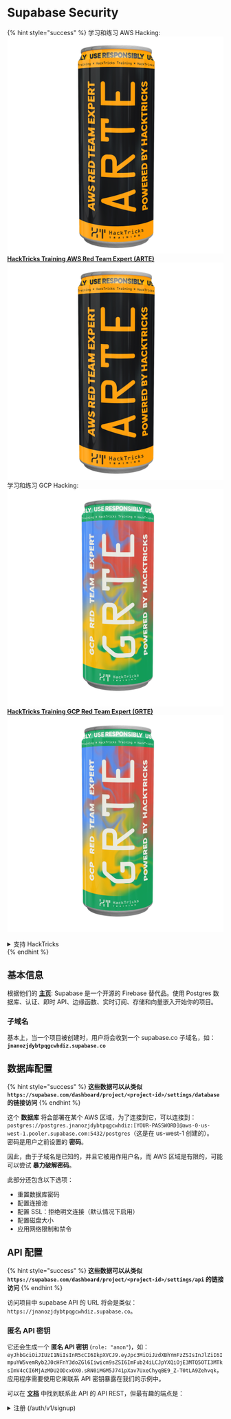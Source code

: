 # Supabase Security

{% hint style="success" %}
学习和练习 AWS Hacking:<img src="/.gitbook/assets/image.png" alt="" data-size="line">[**HackTricks Training AWS Red Team Expert (ARTE)**](https://training.hacktricks.xyz/courses/arte)<img src="/.gitbook/assets/image.png" alt="" data-size="line">\
学习和练习 GCP Hacking: <img src="/.gitbook/assets/image (2).png" alt="" data-size="line">[**HackTricks Training GCP Red Team Expert (GRTE)**<img src="/.gitbook/assets/image (2).png" alt="" data-size="line">](https://training.hacktricks.xyz/courses/grte)

<details>

<summary>支持 HackTricks</summary>

* 查看 [**订阅计划**](https://github.com/sponsors/carlospolop)!
* **加入** 💬 [**Discord 群组**](https://discord.gg/hRep4RUj7f) 或 [**telegram 群组**](https://t.me/peass) 或 **关注** 我们的 **Twitter** 🐦 [**@hacktricks\_live**](https://twitter.com/hacktricks\_live)**.**
* **通过提交 PRs 分享黑客技巧到** [**HackTricks**](https://github.com/carlospolop/hacktricks) 和 [**HackTricks Cloud**](https://github.com/carlospolop/hacktricks-cloud) github 仓库。

</details>
{% endhint %}

## 基本信息

根据他们的 [**主页**](https://supabase.com/): Supabase 是一个开源的 Firebase 替代品。使用 Postgres 数据库、认证、即时 API、边缘函数、实时订阅、存储和向量嵌入开始你的项目。

### 子域名

基本上，当一个项目被创建时，用户将会收到一个 supabase.co 子域名，如：**`jnanozjdybtpqgcwhdiz.supabase.co`**

## **数据库配置**

{% hint style="success" %}
**这些数据可以从类似 `https://supabase.com/dashboard/project/<project-id>/settings/database` 的链接访问**
{% endhint %}

这个 **数据库** 将会部署在某个 AWS 区域，为了连接到它，可以连接到：`postgres://postgres.jnanozjdybtpqgcwhdiz:[YOUR-PASSWORD]@aws-0-us-west-1.pooler.supabase.com:5432/postgres`（这是在 us-west-1 创建的）。\
密码是用户之前设置的 **密码**。

因此，由于子域名是已知的，并且它被用作用户名，而 AWS 区域是有限的，可能可以尝试 **暴力破解密码**。

此部分还包含以下选项：

* 重置数据库密码
* 配置连接池
* 配置 SSL：拒绝明文连接（默认情况下启用）
* 配置磁盘大小
* 应用网络限制和禁令

## API 配置

{% hint style="success" %}
**这些数据可以从类似 `https://supabase.com/dashboard/project/<project-id>/settings/api` 的链接访问**
{% endhint %}

访问项目中 supabase API 的 URL 将会是类似：`https://jnanozjdybtpqgcwhdiz.supabase.co`。

### 匿名 API 密钥

它还会生成一个 **匿名 API 密钥** (`role: "anon"`)，如：`eyJhbGciOiJIUzI1NiIsInR5cCI6IkpXVCJ9.eyJpc3MiOiJzdXBhYmFzZSIsInJlZiI6ImpuYW5vemRyb2J0cHFnY3doZGl6Iiwicm9sZSI6ImFub24iLCJpYXQiOjE3MTQ5OTI3MTksImV4cCI6MjAzMDU2ODcxOX0.sRN0iMGM5J741pXav7UxeChyqBE9_Z-T0tLA9Zehvqk`，应用程序需要使用它来联系 API 密钥暴露在我们的示例中。

可以在 [**文档**](https://supabase.com/docs/reference/self-hosting-auth/returns-the-configuration-settings-for-the-gotrue-server) 中找到联系此 API 的 API REST，但最有趣的端点是：

<details>

<summary>注册 (/auth/v1/signup)</summary>
```
POST /auth/v1/signup HTTP/2
Host: id.io.net
Content-Length: 90
X-Client-Info: supabase-js-web/2.39.2
Sec-Ch-Ua: "Not-A.Brand";v="99", "Chromium";v="124"
Sec-Ch-Ua-Mobile: ?0
Authorization: Bearer eyJhbGciOiJIUzI1NiIsInR5cCI6IkpXVCJ9.eyJpc3MiOiJzdXBhYmFzZSIsInJlZiI6ImpuYW5vemRyb2J0cHFnY3doZGl6Iiwicm9sZSI6ImFub24iLCJpYXQiOjE3MTQ5OTI3MTksImV4cCI6MjAzMDU2ODcxOX0.sRN0iMGM5J741pXav7UxeChyqBE9_Z-T0tLA9Zehvqk
User-Agent: Mozilla/5.0 (Windows NT 10.0; Win64; x64) AppleWebKit/537.36 (KHTML, like Gecko) Chrome/124.0.6367.60 Safari/537.36
Content-Type: application/json;charset=UTF-8
Apikey: eyJhbGciOiJIUzI1NiIsInR5cCI6IkpXVCJ9.eyJpc3MiOiJzdXBhYmFzZSIsInJlZiI6ImpuYW5vemRyb2J0cHFnY3doZGl6Iiwicm9sZSI6ImFub24iLCJpYXQiOjE3MTQ5OTI3MTksImV4cCI6MjAzMDU2ODcxOX0.sRN0iMGM5J741pXav7UxeChyqBE9_Z-T0tLA9Zehvqk
Sec-Ch-Ua-Platform: "macOS"
Accept: */*
Origin: https://cloud.io.net
Sec-Fetch-Site: same-site
Sec-Fetch-Mode: cors
Sec-Fetch-Dest: empty
Referer: https://cloud.io.net/
Accept-Encoding: gzip, deflate, br
Accept-Language: en-GB,en-US;q=0.9,en;q=0.8
Priority: u=1, i

{"email":"test@exmaple.com","password":"SomeCOmplexPwd239."}
```
</details>

<details>

<summary>Login (/auth/v1/token?grant_type=password)</summary>
```
POST /auth/v1/token?grant_type=password HTTP/2
Host: hypzbtgspjkludjcnjxl.supabase.co
Content-Length: 80
X-Client-Info: supabase-js-web/2.39.2
Sec-Ch-Ua: "Not-A.Brand";v="99", "Chromium";v="124"
Sec-Ch-Ua-Mobile: ?0
Authorization: Bearer eyJhbGciOiJIUzI1NiIsInR5cCI6IkpXVCJ9.eyJpc3MiOiJzdXBhYmFzZSIsInJlZiI6ImpuYW5vemRyb2J0cHFnY3doZGl6Iiwicm9sZSI6ImFub24iLCJpYXQiOjE3MTQ5OTI3MTksImV4cCI6MjAzMDU2ODcxOX0.sRN0iMGM5J741pXav7UxeChyqBE9_Z-T0tLA9Zehvqk
User-Agent: Mozilla/5.0 (Windows NT 10.0; Win64; x64) AppleWebKit/537.36 (KHTML, like Gecko) Chrome/124.0.6367.60 Safari/537.36
Content-Type: application/json;charset=UTF-8
Apikey: eyJhbGciOiJIUzI1NiIsInR5cCI6IkpXVCJ9.eyJpc3MiOiJzdXBhYmFzZSIsInJlZiI6ImpuYW5vemRyb2J0cHFnY3doZGl6Iiwicm9sZSI6ImFub24iLCJpYXQiOjE3MTQ5OTI3MTksImV4cCI6MjAzMDU2ODcxOX0.sRN0iMGM5J741pXav7UxeChyqBE9_Z-T0tLA9Zehvqk
Sec-Ch-Ua-Platform: "macOS"
Accept: */*
Origin: https://cloud.io.net
Sec-Fetch-Site: same-site
Sec-Fetch-Mode: cors
Sec-Fetch-Dest: empty
Referer: https://cloud.io.net/
Accept-Encoding: gzip, deflate, br
Accept-Language: en-GB,en-US;q=0.9,en;q=0.8
Priority: u=1, i

{"email":"test@exmaple.com","password":"SomeCOmplexPwd239."}
```
</details>

所以，每当你发现一个客户使用supabase并且使用了他们被授予的子域名（有可能公司的一个子域名在他们的supabase子域名上有一个CNAME），你可以尝试**使用supabase API在平台上创建一个新账户**。

### secret / service\_role api keys

一个带有**`role: "service_role"`**的secret API key也会被生成。这个API key应该是保密的，因为它能够绕过**行级安全**。

API key看起来像这样：`eyJhbGciOiJIUzI1NiIsInR5cCI6IkpXVCJ9.eyJpc3MiOiJzdXBhYmFzZSIsInJlZiI6ImpuYW5vemRyb2J0cHFnY3doZGl6Iiwicm9sZSI6InNlcnZpY2Vfcm9sZSIsImlhdCI6MTcxNDk5MjcxOSwiZXhwIjoyMDMwNTY4NzE5fQ.0a8fHGp3N_GiPq0y0dwfs06ywd-zhTwsm486Tha7354`

### JWT Secret

一个**JWT Secret**也会被生成，以便应用程序可以**创建和签署自定义JWT令牌**。

## Authentication

### Signups

{% hint style="success" %}
默认情况下，supabase将允许**新用户通过使用前面提到的API端点在你的项目中创建账户**。
{% endhint %}

然而，这些新账户默认情况下**需要验证他们的电子邮件地址**才能登录账户。可以启用**“允许匿名登录”**，以允许人们在不验证电子邮件地址的情况下登录。这可能会授予访问**意外数据**的权限（他们获得`public`和`authenticated`角色）。\
这是一个非常糟糕的主意，因为supabase按活跃用户收费，所以人们可以创建用户并登录，supabase会为这些用户收费：

<figure><img src="../.gitbook/assets/image (1) (1).png" alt=""><figcaption></figcaption></figure>

### Passwords & sessions

可以指示最小密码长度（默认），要求（默认没有）并禁止使用泄露的密码。\
建议**提高要求，因为默认要求很弱**。

* 用户会话：可以配置用户会话的工作方式（超时，每个用户一个会话...）
* 机器人和滥用保护：可以启用Captcha。

### SMTP Settings

可以设置SMTP来发送电子邮件。

### Advanced Settings

* 设置访问令牌的过期时间（默认3600秒）
* 设置检测和撤销可能被泄露的刷新令牌和超时
* MFA：指示每个用户一次可以注册多少个MFA因素（默认10个）
* 最大直接数据库连接数：用于认证的最大连接数（默认10个）
* 最大请求持续时间：允许的Auth请求持续的最长时间（默认10秒）

## Storage

{% hint style="success" %}
Supabase允许**存储文件**并通过URL使其可访问（它使用S3桶）。
{% endhint %}

* 设置上传文件大小限制（默认是50MB）
* S3连接通过一个URL提供，例如：`https://jnanozjdybtpqgcwhdiz.supabase.co/storage/v1/s3`
* 可以**请求S3访问密钥**，由一个`access key ID`（例如`a37d96544d82ba90057e0e06131d0a7b`）和一个`secret access key`（例如`58420818223133077c2cec6712a4f909aec93b4daeedae205aa8e30d5a860628`）组成

## Edge Functions

也可以在supabase中**存储秘密**，这些秘密将**由edge functions访问**（可以从网页创建和删除，但不能直接访问它们的值）。

{% hint style="success" %}
学习和实践AWS Hacking：<img src="/.gitbook/assets/image.png" alt="" data-size="line">[**HackTricks Training AWS Red Team Expert (ARTE)**](https://training.hacktricks.xyz/courses/arte)<img src="/.gitbook/assets/image.png" alt="" data-size="line">\
学习和实践GCP Hacking：<img src="/.gitbook/assets/image (2).png" alt="" data-size="line">[**HackTricks Training GCP Red Team Expert (GRTE)**<img src="/.gitbook/assets/image (2).png" alt="" data-size="line">](https://training.hacktricks.xyz/courses/grte)

<details>

<summary>支持HackTricks</summary>

* 查看[**订阅计划**](https://github.com/sponsors/carlospolop)！
* **加入** 💬 [**Discord群组**](https://discord.gg/hRep4RUj7f) 或 [**telegram群组**](https://t.me/peass) 或 **关注** 我们的 **Twitter** 🐦 [**@hacktricks\_live**](https://twitter.com/hacktricks\_live)**。**
* **通过提交PR到** [**HackTricks**](https://github.com/carlospolop/hacktricks) 和 [**HackTricks Cloud**](https://github.com/carlospolop/hacktricks-cloud) **github仓库来分享黑客技巧**。

</details>
{% endhint %}
